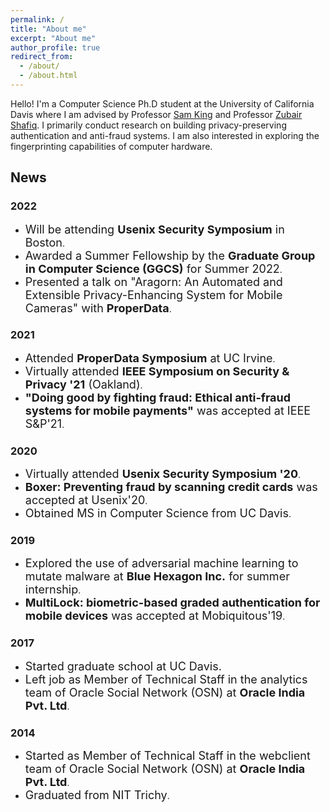```yaml
---
permalink: /
title: "About me"
excerpt: "About me"
author_profile: true
redirect_from: 
  - /about/
  - /about.html
---
```



Hello! I'm a Computer Science Ph.D student at the University of California Davis where I am advised by Professor [Sam King](https://bob.cs.ucdavis.edu/) and Professor [Zubair Shafiq](https://web.cs.ucdavis.edu/~zubair/). I primarily conduct research on building privacy-preserving authentication and anti-fraud systems. I am also interested in exploring the fingerprinting capabilities of computer hardware.

## News

### 2022 
- <span style="font-size:18px;">Will be attending **Usenix Security Symposium** in Boston</span>.
- <span style="font-size:18px;">Awarded a Summer Fellowship by the **Graduate Group in Computer Science (GGCS)** for Summer 2022</span>.
- <span style="font-size:18px;">Presented a talk on "Aragorn: An Automated and Extensible Privacy-Enhancing System for Mobile Cameras" with **ProperData**</span>.

### 2021
- <span style="font-size:18px;">Attended **ProperData Symposium** at UC Irvine</span>.
- <span style="font-size:18px;">Virtually attended **IEEE Symposium on Security & Privacy '21** (Oakland)</span>.
- <span style="font-size:18px;">**"Doing good by fighting fraud: Ethical anti-fraud systems for mobile payments"** was accepted at IEEE S&P'21</span>.

### 2020
- <span style="font-size:18px;">Virtually attended **Usenix Security Symposium '20**</span>.
- <span style="font-size:18px;">**Boxer: Preventing fraud by scanning credit cards** was accepted at Usenix'20</span>.
- <span style="font-size:18px;">Obtained MS in Computer Science from UC Davis</span>.

### 2019
- <span style="font-size:18px;">Explored the use of adversarial machine learning to mutate malware at **Blue Hexagon Inc.** for summer internship</span>.
- <span style="font-size:18px;">**MultiLock: biometric-based graded authentication for mobile devices** was accepted at Mobiquitous'19</span>.

### 2017
- <span style="font-size:18px;">Started graduate school at UC Davis.
- <span style="font-size:18px;">Left job as Member of Technical Staff in the analytics team of Oracle Social Network (OSN) at **Oracle India Pvt. Ltd**</span>.

### 2014
- <span style="font-size:18px;">Started as Member of Technical Staff in the webclient team of Oracle Social Network (OSN) at **Oracle India Pvt. Ltd**</span>.
- <span style="font-size:18px;">Graduated from NIT Trichy</span>.